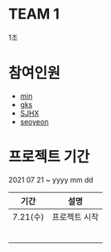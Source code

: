 TEAM 1
====
1조

# 참여인원
- <a href="https://github.com/minusminu" target="_blank">min</a>
- <a href="https://github.com/gksrkgml" target="_blank">gks</a>
- <a href="https://github.com/SJHXjiah" target="_blank">SJHX</a>
- <a href="https://github.com/seoyeonnnnnnnnnn" target="_blank">seoyeon</a>

# 프로젝트 기간
2021 07 21 ~ yyyy mm dd

| 기간                | 설명                                                         |
| ------------------- | ------------------------------------------------------------ |
| 7.21(수)            | 프로젝트 시작                                                    |
|                     |                                                              |
|                     |                                                              |
|                     |                                                              |
|                     |                                                              |
|                     |                                                              |
|                     |                                                              |

<br><br>

